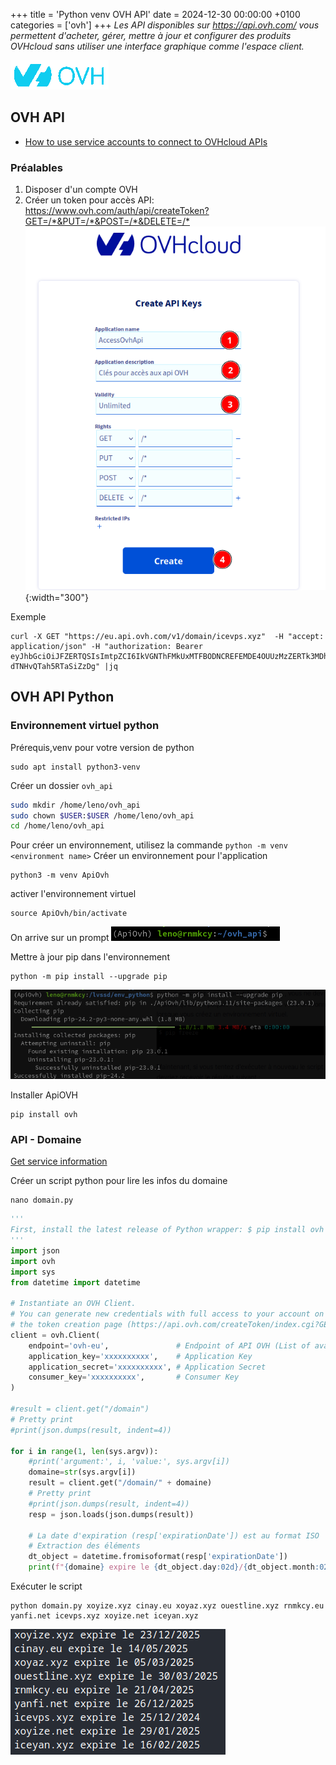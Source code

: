+++
title = 'Python venv OVH API'
date = 2024-12-30 00:00:00 +0100
categories = ['ovh']
+++
*Les API disponibles sur https://api.ovh.com/ vous permettent d'acheter, gérer, mettre à jour et configurer des produits OVHcloud sans utiliser une interface graphique comme l'espace client.*

![](ovh-logo-a.png)

## OVH API

* [How to use service accounts to connect to OVHcloud APIs](https://help.ovhcloud.com/csm/en-api-service-account-connection?id=kb_article_view&sysparm_article=KB0059336)

### Préalables

1. Disposer d'un compte OVH
2. Créer un token pour accès API: <https://www.ovh.com/auth/api/createToken?GET=/*&PUT=/*&POST=/*&DELETE=/*>  
![](ovh-api01.png){:width="300"}


Exemple

```
curl -X GET "https://eu.api.ovh.com/v1/domain/icevps.xyz"  -H "accept: application/json" -H "authorization: Bearer eyJhbGciOiJFZERTQSIsImtpZCI6IkVGNThFMkUxMTFBODNCREFEMDE4OUUzMzZERTk3MDhFNjRDMDA4MDEiLCJraW5kIjoib2F1dGgyIiwidHlwIjoiSldUIn0.eyJBY2Nlc...ArEsT1X2_asA-dTNHvQTah5RTaSiZzDg" |jq
```

## OVH API Python

### Environnement virtuel python

Prérequis,venv pour votre version de python 

    sudo apt install python3-venv 

Créer un dossier `ovh_api`

```bash
sudo mkdir /home/leno/ovh_api
sudo chown $USER:$USER /home/leno/ovh_api
cd /home/leno/ovh_api
```

Pour créer un environnement, utilisez la commande `python -m venv <environment name>`
Créer un environnement pour l'application

    python3 -m venv ApiOvh

activer l'environnement virtuel  

    source ApiOvh/bin/activate

On arrive sur un prompt ![](apiovh01.png)  

Mettre à jour pip dans l'environnement

    python -m pip install --upgrade pip

![](apiovh03.png)  

Installer ApiOVH

    pip install ovh

### API - Domaine

[Get service information](https://eu.api.ovh.com/console/?section=%2Fdomain&branch=v1#get-/domain/zone/-zoneName-/serviceInfos)

Créer un script python pour lire les infos du domaine

    nano domain.py


```python
'''
First, install the latest release of Python wrapper: $ pip install ovh
'''
import json
import ovh
import sys
from datetime import datetime

# Instantiate an OVH Client.
# You can generate new credentials with full access to your account on
# the token creation page (https://api.ovh.com/createToken/index.cgi?GET=/*&PUT=/*&POST=/*&DELETE=/*)
client = ovh.Client(
	endpoint='ovh-eu',               # Endpoint of API OVH (List of available endpoints: https://github.com/ovh/python-ovh#2-configure-your-application)
	application_key='xxxxxxxxxx',    # Application Key
	application_secret='xxxxxxxxxx', # Application Secret
	consumer_key='xxxxxxxxxx',       # Consumer Key
)

#result = client.get("/domain")
# Pretty print
#print(json.dumps(result, indent=4))

for i in range(1, len(sys.argv)):
    #print('argument:', i, 'value:', sys.argv[i])
    domaine=str(sys.argv[i])
    result = client.get("/domain/" + domaine)
    # Pretty print
    #print(json.dumps(result, indent=4))
    resp = json.loads(json.dumps(result))
   
    # La date d'expiration (resp['expirationDate']) est au format ISO '2024-12-25T16:14:07Z'
    # Extraction des éléments
    dt_object = datetime.fromisoformat(resp['expirationDate'])
    print(f"{domaine} expire le {dt_object.day:02d}/{dt_object.month:02d}/{dt_object.year}")

```

Exécuter le script

    python domain.py xoyize.xyz cinay.eu xoyaz.xyz ouestline.xyz rnmkcy.eu yanfi.net icevps.xyz xoyize.net iceyan.xyz

![](apiovh04.png)  

